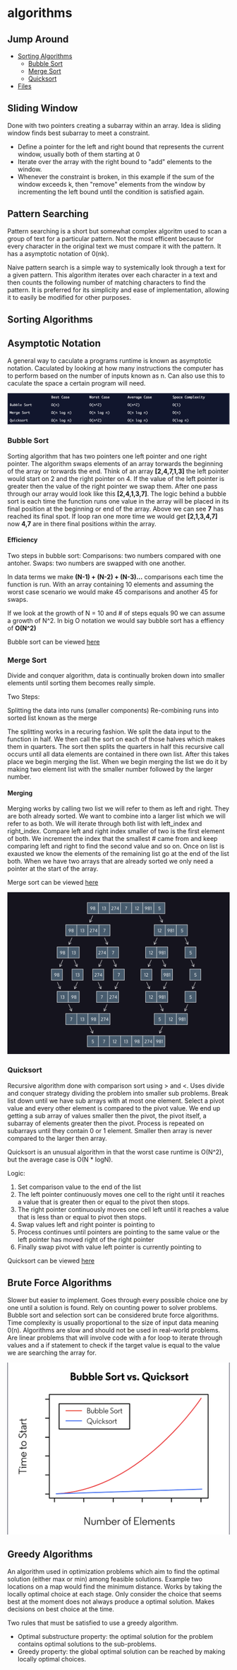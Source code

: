 # algorithms

## Jump Around
- [Sorting Algorithms](#sorting-algorithms)
  - [Bubble Sort](#bubble-sort)
  - [Merge Sort](#merge-sort)
  - [Quicksort](#quicksort)
- [Files](#Files)

## Sliding Window
Done with two pointers creating a subarray within an array. Idea is sliding window finds best subarray to meet a constraint. 

- Define a pointer for the left and right bound that represents the current window, usually both of them starting at 0
- Iterate over the array with the right bound to "add" elements to the window.
- Whenever the constraint is broken, in this example if the sum of the window exceeds k, then "remove" elements from the window by incrementing the left bound until the condition is satisfied again.

## Pattern Searching

Pattern searching is a short but somewhat complex algoritm used to scan a group of text for a particular pattern. Not the most efficent because for every character in the original text we must compare it with the pattern. It has a asymptotic notation of 0(nk). 

Naive pattern search is a simple way to systemically look through a text for a given pattern. This algorithm iterates over each character in a text and then counts the following number of matching characters to find the pattern. It is preferred for its simplicity and ease of implementation, allowing it to easily be modified for other purposes.

## Sorting Algorithms

## Asymptotic Notation

A general way to caculate a programs runtime is known as asymptotic notation. Caculated by looking at how many instructions the computer has to perform based on the number of inputs known as n. Can also use this to caculate the space a certain program will need. 

![comparisons img](https://github.com/coxner/algorithms/blob/master/img/notation-comparison.png)


### Bubble Sort

Sorting algorithm that has two pointers one left pointer and one right pointer. The algorithm swaps elements of an array torwards the beginning of the array or torwards the end. Think of an array **[2,4,7,1,3]** the left pointer would start on 2 and the right pointer on 4. If the value of the left pointer is greater then the value of the right pointer we swap them. After one pass through our array would look like this **[2,4,1,3,7]**. The logic behind a bubble sort is each time the function runs one value in the array will be placed in its final position at the beginning or end of the array. Above we can see **7** has reached its final spot. If loop ran one more time we would get **[2,1,3,4,7]** now **4,7** are in there final positions within the array. 

#### Efficiency 
Two steps in bubble sort:
  Comparisons: two numbers compared with one antoher.
  Swaps: two numbers are swapped with one another.
  
In data terms we make **(N-1) + (N-2) + (N-3)...** comparisons each time the function is run. With an array containing 10 elements and assuming the worst case scenario we would make 45 comparisons and another 45 for swaps. 

If we look at the growth of N = 10 and # of steps equals 90 we can assume a growth of N^2. In big O notation we would say bubble sort has a effiency of **O(N^2)**

Bubble sort can be viewed [here](https://github.com/coxner/algorithms/blob/master/bubbleSort.py)

### Merge Sort

Divide and conquer algorithm, data is continually broken down into smaller elements until sorting them becomes really simple. 

Two Steps:

  Splitting the data into runs (smaller components)
  Re-combining runs into sorted list known as the merge
  
The splitting works in a recuring fashion. We split the data input to the function in half. We then call the sort on each of those halves which makes them in quarters. The sort then splits the quarters in half this recursive call occurs until all data elements are contained in there own list. After this takes place we begin merging the list. When we begin merging the list we do it by making two element list with the smaller number followed by the larger number. 

#### Merging

Merging works by calling two list we will refer to them as left and right. They are both already sorted. We want to combine into a larger list which we will refer to as both. We will iterate through both list with left_index and right_index. Compare left and right index smaller of two is the first element of both. We increment the index that the smallest # came from and keep comparing left and right to find the second value and so on. Once on list is exausted we know the elements of the remaining list go at the end of the list both. When we have two arrays that are already sorted we only need a pointer at the start of the array.


Merge sort can be viewed [here](https://github.com/coxner/algorithms/blob/master/merge-sort.py)

![merge-sort](https://github.com/coxner/algorithms/blob/master/img/merge-sort.png)


### Quicksort

Recursive algorithm done with comparison sort using > and <. Uses divide and conquer strategy dividing the problem into smaller sub problems. Break list down until we have sub arrays with at most one element. Select a pivot value and every other element is compared to the pivot value. We end up getting a sub array of values smaller then the pivot, the pivot itself, a subarray of elements greater then the pivot. Process is repeated on subarrays until they contain 0 or 1 element. Smaller then array is never compared to the larger then array. 

Quicksort is an unusual algorithm in that the worst case runtime is O(N^2), but the average case is O(N * logN). 

Logic: 
  1. Set comparison value to the end of the list
  2. The left pointer continuously moves one cell to the right until it reaches a value that is greater then or equal to the pivot then stops.
  3. The right pointer continuously moves one cell left until it reaches a value that is less than or equal to pivot then stops. 
  4. Swap values left and right pointer is pointing to
  5. Process continues until pointers are pointing to the same value or the left pointer has moved right of the right pointer 
  6. Finally swap pivot with value left pointer is currently pointing to 
  

Quicksort can be viewed [here](https://github.com/coxner/algorithms/blob/master/quicksort.py)


## Brute Force Algorithms 

Slower but easier to implement. Goes through every possible choice one by one until a solution is found. Rely on counting power to solver problems. Bubble sort and selection sort can be considered brute force algorithms. Time complexity is usually proportional to the size of input data meaning 0(n). Algorithms are slow and should not be used in real-world problems. Are linear problems that will involve code with a for loop to iterate through values and a if statement to check if the target value is equal to the value we are searching the array for. 

![brute-force](https://github.com/coxner/algorithms/blob/master/img/brute-force.png)



## Greedy Algorithms 

An algorithm used in optimization problems which aim to find the optimal solution (either max or min) among feasible solutions. Example two locations on a map would find the minimum distance. Works by taking the locally optimal choice at each stage. Only consider the choice that seems best at the moment does not always produce a optimal solution. Makes decisions on best choice at the time. 

Two rules that must be satisfied to use a greedy algorithm.
  - Optimal substructure property: the optimal solution for the problem contains optimal solutions to the sub-problems.
  - Greedy property: the global optimal solution can be reached by making locally optimal choices.
 
 


